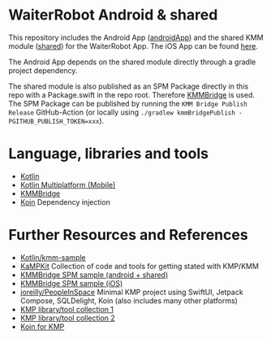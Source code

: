 # WaiterRobot Android & shared

This repository includes the Android App ([androidApp](./androidApp)) and the shared KMM
module ([shared](./shared)) for the WaiterRobot App. The iOS App can be
found [here](https://github.com/DatepollSystems/waiterrobot-mobile_iOS).

The Android App depends on the shared module directly through a gradle project dependency.

The shared module is also published as an SPM Package directly in this repo with a Package.swift in
the repo root. Therefore [KMMBridge](https://github.com/touchlab/KMMBridge) is used. The SPM Package
can be published by running the `KMM Bridge Publish Release` GitHub-Action (or locally
using `./gradlew kmmBridgePublish -PGITHUB_PUBLISH_TOKEN=xxx`).

# Language, libraries and tools

- [Kotlin](https://kotlinlang.org/)
- [Kotlin Multiplatform (Mobile)](https://kotlinlang.org/lp/mobile/)
- [KMMBridge](https://touchlab.github.io/KMMBridge/intro)
- [Koin](https://insert-koin.io/) Dependency injection

# Further Resources and References

- [Kotlin/kmm-sample](https://github.com/Kotlin/kmm-sample)
- [KaMPKit](https://github.com/touchlab/KaMPKit) Collection of code and tools for getting stated
  with KMP/KMM
- [KMMBridge SPM sample (android + shared)](https://github.com/touchlab/KMMBridgeSampleKotlin)
- [KMMBridge SPM sample (iOS)](https://github.com/touchlab/KMMBridgeSampleSpm)
- [joreilly/PeopleInSpace](https://github.com/joreilly/PeopleInSpace) Minimal KMP project using
  SwiftUI, Jetpack Compose, SQLDelight, Koin (also includes many other platforms)
- [KMP library/tool collection 1](https://github.com/AAkira/Kotlin-Multiplatform-Libraries)
- [KMP library/tool collection 2](https://github.com/terrakok/kmm-awesome)
- [Koin for KMP](https://insert-koin.io/docs/reference/koin-mp/kmp)
